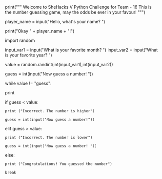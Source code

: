 print("""
Welcome to SheHacks V
Python Challenge for Team - 16
This is the number guessing game, may the odds be ever in your favour!
""")

player_name = input("Hello, what's your name? ")

print("Okay " + player_name + "!")

import random

input_var1 = input("What is your favorite month? ")
input_var2 = input("What is your favorite year? ")


value = random.randint(int(input_var1),int(input_var2))

guess = int(input("Now guess a number! "))


while value != "guess":

  print

  if guess < value:

    print ("Incorrect. The number is higher")

    guess = int(input("Now guess a number!"))

  elif guess > value:

    print ("Incorrect. The number is lower")

    guess = int(input("Now guess a number! "))

  else:

    print ("Congratulations! You guessed the number")

    break
